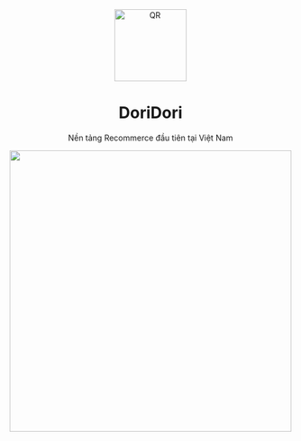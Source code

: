 <div align="center">
  <img src="https://user-images.githubusercontent.com/87349335/157161365-851a59cc-8e94-49d5-bbc1-d8a9a2677a91.png" width="128" alt="QR" />
   <h1>DoriDori</h1>
   <p>Nền tảng Recommerce đầu tiên tại Việt Nam</p>
  <img src="https://user-images.githubusercontent.com/87349335/158316991-ebc7b4f3-9286-408a-9896-362c3636e882.png" height="500" />
</div>